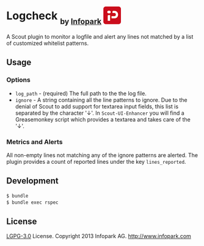 # Logcheck <sub><sub>by [Infopark](http://www.infopark.com) ![Infopark](../infopark.png)</sub></sub>

A Scout plugin to monitor a logfile and alert any lines not matched by a list of customized whitelist patterns.


## Usage

### Options

* `log_path` - (required) The full path to the the log file.
* `ignore` - A string containing all the line patterns to ignore.
   Due to the denial of Scout to add support for textarea input fields, this list is separated by the character '↓'.
   In `Scout-UI-Enhancer` you will find a Greasemonkey script which provides a textarea and takes care of the '↓'.


### Metrics and Alerts

All non-empty lines not matching any of the ignore patterns are alerted.
The plugin provides a count of reported lines under the key `lines_reported`.


## Development

```bash
$ bundle
$ bundle exec rspec
```


## License

[LGPG-3.0](http://www.gnu.org/licenses/lgpl-3.0.html) License.
Copyright 2013 Infopark AG.
http://www.infopark.com
